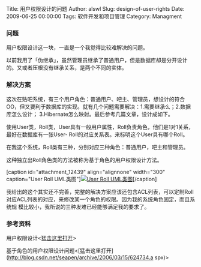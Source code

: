 Title: 用户权限设计的问题
Author: alswl
Slug: design-of-user-rights
Date: 2009-06-25 00:00:00
Tags: 软件开发和项目管理
Category: Managment

### 问题

用户权限设计这一块，一直是一个我觉得比较难解决的问题。

以前我用了「伪继承」，虽然管理员继承了普通用户，但是数据库却是分开设计的。又或者压根没有继承关系，是两个不同的实体。

### 解决方案

这次在贴吧系统，有三个用户角色：普通用户、吧主、管理员，想设计的符合OO，但又要利于数据库的实现。就有几个问题需要解决：1.需要继承么；2.数据库怎么设计；
3.Hibernate怎么映射。最后参考几篇文章，设计成如下。

使用User类，Roll类，User具有一般用户属性，Roll负责角色，他们是1对1关系，最好在数据库有一张User-
Roll的对应关系表。来标明这个User具有哪个Roll。

在我这个系统，Roll类有三种，分别对应三种角色：普通用户，吧主和管理员。

这种独立出Roll角色类的方法被称为基于角色的用户权限设计方法。

[caption id="attachment_12439" align="alignnone" width="300" caption="User
Roll UML类图"][![User Roll UML类图](https://ohsolnxaa.qnssl.com/2009/06/Snap2-300x148.jpg)](https://ohsolnxaa.qnssl.com/2009/06/Snap2.jpg)[/caption]

我给出的这个其实还不完善，完整的解决方案应该还包含ACL列表，可以定制Roll对应ACL列表的对应，来修改某一个角色的权限。因为我的系统角色固定，而且系统规
模比较小，我所说的三种发难已经能够满足我的要求了。

### 参考资料

用户权限设计<[猛击这里打开](http://blog.chinaunix.net/u1/42750/showart_359641.html)>

基于角色的用户权限设计问题<[猛击这里打开](http://blog.csdn.net/seapen/archive/2006/03/15/624734.a
spx)>

